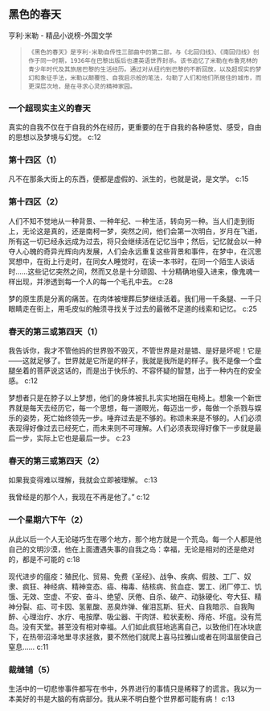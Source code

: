 ## 黑色的春天

亨利·米勒  -  精品小说榜-外国文学

>     《黑色的春天》是亨利·米勒自传性三部曲中的第二部，与《北回归线》、《南回归线》创作于同一时期，1936年在巴黎出版后也遭英语世界封杀。该书追忆了米勒在布鲁克林的青少年时代及其旅居巴黎的生活经历。通过对从纽约到巴黎的不断回放，以及超现实的梦幻和象征手法，米勒以颠覆性、自我启示般的笔法，勾勒了人们和他们所居住的城市，而更深层次地，是在寻求心灵的精神家园。


### 一个超现实主义的春天

真实的自我不仅在于自我的外在经历，更重要的在于自我的各种感觉、感受，自由的思想以及梦境与幻觉。 c:12

### 第十四区（1）

凡不在那条大街上的东西，便都是虚假的、派生的，也就是说，是文学。 c:15

### 第十四区（2）

人们不知不觉地从一种背景、一种年纪、一种生活，转向另一种。当人们走到街上，无论这是真的，还是南柯一梦，突然之间，他们会第一次明白，岁月在飞逝，所有这一切已经永远成为过去，将只会继续活在记忆当中；然后，记忆就会以一种夺人心魄的奇异光辉向内发展，人们会永远重复这些背景和事件，在梦中，在沉思冥想中，在街上行走时，在同女人睡觉时，在读一本书时，在同一个陌生人谈话时……这些记忆突然之间，然而又总是十分顽固、十分精确地侵入进来，像鬼魂一样出现，并渗透到每一个人的每一个毛孔中去。 c:28

梦的原生质是分离的痛苦。在肉体被埋葬后梦继续活着。我们用一千条腿、一千只眼睛走在街上，用毛皮似的触须寻找关于过去的最微不足道的线索和记忆。 c:25

### 春天的第三或第四天（1）

我告诉你，我才不管他妈的世界毁不毁灭，不管世界是对是错、是好是坏呢！它是——这就足够了。世界就是它所是的样子，我就是我所是的样子。我不是像一个盘腿坐着的菩萨说这话的，而是出于快乐的、不容怀疑的智慧，出于一种内在的安全感。 c:12

梦想者只是在脖子以上梦想，他们的身体被扎扎实实地捆在电椅上。想象一个新世界就是每天去经历它，每一个思想，每一道眼光，每迈出一步，每做一个杀戮与娱乐的姿势，死亡始终领先一步。唾弃过去是不够的。称颂未来是不够的。人们必须表现得好像过去已经死亡，而未来则不可理解。人们必须表现得好像下一步就是最后一步，实际上它也是最后一步。 c:23

### 春天的第三或第四天（2）

如果我变得难以理解，我就会立即被理解。 c:13

我曾经是的那个人，我现在不再是他了。” c:12

### 一个星期六下午（2）

从此以后一个人无论碰巧生在哪个地方，那个地方就是一个荒岛。每一个人都是他自己的文明沙漠，他在上面遭遇失事的自我之岛：幸福，无论是相对的还是绝对的，都是不可能的 c:18

现代进步的瘟疫：殖民化、贸易、免费《圣经》、战争、疾病、假肢、工厂、奴隶、疯狂、神经病、精神变态、癌、梅毒、结核病、贫血症、罢工、闭厂停工、饥饿、无效、空虚、不安、奋斗、绝望、厌倦、自杀、破产、动脉硬化、夸大狂、精神分裂、疝、可卡因、氢氰酸、恶臭炸弹、催泪瓦斯、狂犬、自我暗示、自我陶醉、心理治疗、水疗、电按摩、吸尘器、干肉饼、粒状麦粉、痔疮、坏疽。没有荒岛。没有天堂。甚至没有相对幸福。人们如此疯狂地逃离自己，以致他们在冰块底下，在热带沼泽地里寻求拯救，要不然他们就爬上喜马拉雅山或者在同温层使自己窒息…… 
 c:11

### 裁缝铺（5）

生活中的一切悲惨事件都写在书中，外界进行的事情只是稀释了的谎言。我以为一本美好的书是大脑的有病部分。我从来不明白整个世界都可能有病！ c:13